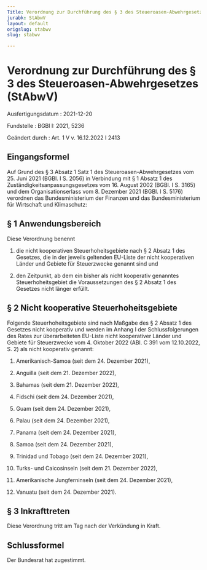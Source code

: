 ```yaml
---
Title: Verordnung zur Durchführung des § 3 des Steueroasen-Abwehrgesetzes
jurabk: StAbwV
layout: default
origslug: stabwv
slug: stabwv

---
```


# Verordnung zur Durchführung des § 3 des Steueroasen-Abwehrgesetzes (StAbwV)

Ausfertigungsdatum
:   2021-12-20

Fundstelle
:   BGBl I: 2021, 5236

Geändert durch
:   Art. 1 V v. 16.12.2022 I 2413


## Eingangsformel

Auf Grund des § 3 Absatz 1 Satz 1 des Steueroasen-Abwehrgesetzes vom
25\. Juni 2021 (BGBl. I S. 2056) in Verbindung mit § 1 Absatz 1 des
Zuständigkeitsanpassungsgesetzes vom 16. August 2002 (BGBl. I S. 3165)
und dem Organisationserlass vom 8. Dezember 2021 (BGBl. I S. 5176)
verordnen das Bundesministerium der Finanzen und das Bundesministerium
für Wirtschaft und Klimaschutz:


## § 1 Anwendungsbereich

Diese Verordnung benennt

1.  die nicht kooperativen Steuerhoheitsgebiete nach § 2 Absatz 1 des
    Gesetzes, die in der jeweils geltenden EU-Liste der nicht kooperativen
    Länder und Gebiete für Steuerzwecke genannt sind und


2.  den Zeitpunkt, ab dem ein bisher als nicht kooperativ genanntes
    Steuerhoheitsgebiet die Voraussetzungen des § 2 Absatz 1 des Gesetzes
    nicht länger erfüllt.





## § 2 Nicht kooperative Steuerhoheitsgebiete

Folgende Steuerhoheitsgebiete sind nach Maßgabe des § 2 Absatz 1 des
Gesetzes nicht kooperativ und werden im Anhang I der
Schlussfolgerungen des Rates zur überarbeiteten EU-Liste nicht
kooperativer Länder und Gebiete für Steuerzwecke vom 4. Oktober 2022
(ABl. C 391 vom 12.10.2022, S. 2) als nicht kooperativ genannt:

1.  Amerikanisch-Samoa (seit dem 24. Dezember 2021),


2.  Anguilla (seit dem 21. Dezember 2022),


3.  Bahamas (seit dem 21. Dezember 2022),


4.  Fidschi (seit dem 24. Dezember 2021),


5.  Guam (seit dem 24. Dezember 2021),


6.  Palau (seit dem 24. Dezember 2021),


7.  Panama (seit dem 24. Dezember 2021),


8.  Samoa (seit dem 24. Dezember 2021),


9.  Trinidad und Tobago (seit dem 24. Dezember 2021),


10. Turks- und Caicosinseln (seit dem 21. Dezember 2022),


11. Amerikanische Jungferninseln (seit dem 24. Dezember 2021),


12. Vanuatu (seit dem 24. Dezember 2021).





## § 3 Inkrafttreten

Diese Verordnung tritt am Tag nach der Verkündung in Kraft.


## Schlussformel

Der Bundesrat hat zugestimmt.


